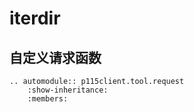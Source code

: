 # iterdir

自定义请求函数
---

```{eval-rst}
.. automodule:: p115client.tool.request
    :show-inheritance:
    :members:
```
